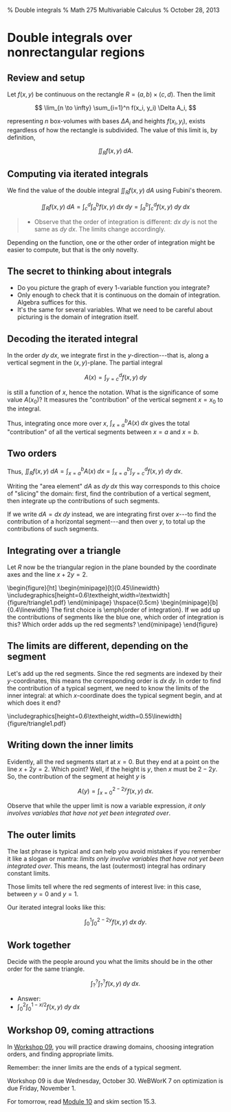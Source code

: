 % Double integrals
% Math 275 Multivariable Calculus
% October 28, 2013




# Double integrals over nonrectangular regions

## Review and setup

Let $f(x,y)$ be continuous on the rectangle $R = (a,b) \times (c,d)$. Then the limit 

$$ \lim_{n \to \infty} \sum_{i=1}^n f(x_i, y_i) \Delta A_i, $$

representing $n$ box-volumes with bases $\Delta A_i$ and heights $f(x_i,y_i)$, exists regardless of how the rectangle is subdivided. The value of this limit is, by definition,

$$ \iint_R f(x,y) \; dA. $$

## Computing via iterated integrals

We find the value of the double integral $\iint_R f(x,y) \; dA$ using Fubini's theorem.

$$ \iint_R f(x,y) \; dA = \int_c^d \int_a^b f(x,y) \; dx \; dy = \int_a^b \int_c^d f(x,y) \; dy \; dx $$

> - Observe that the order of integration is different: $dx \; dy$ is not the same as $dy \; dx$. The limits change accordingly.

Depending on the function, one or the other order of integration might be easier to compute, but that is the only novelty.

## The secret to thinking about integrals

- Do you picture the graph of every 1-variable function you integrate?
- Only enough to check that it is continuous on the domain of integration. Algebra suffices for this.
- It's the same for several variables. What we need to be careful about picturing is the domain of integration itself.

## Decoding the iterated integral

In the order $dy \; dx$, we integrate first in the $y$-direction---that is, along a vertical segment in the $(x,y)$-plane. The partial integral

$$ A(x) = \int_{y = c}^d f(x,y) \; dy $$

is still a function of $x$, hence the notation. What is the significance of some value $A(x_0)$? It measures the "contribution" of the vertical segment $x=x_0$ to the integral.

Thus, integrating once more over $x$, $\int_{x=a}^b A(x) \; dx$ gives the total "contribution" of all the vertical segments between $x=a$ and $x=b$.

## Two orders

Thus, $\iint_R f(x,y) \; dA = \int_{x=a}^b A(x) \; dx = \int_{x=a}^b \int_{y=c}^d f(x,y) \; dy \; dx$.

Writing the "area element" $dA$ as $dy \; dx$ this way corresponds to this choice of "slicing" the domain: first, find the contribution of a vertical segment, then integrate up the contributions of such segments.

If we write $dA = dx \; dy$ instead, we are integrating first over $x$---to find the contribution of a horizontal segment---and then over $y$, to total up the contributions of such segments.

## Integrating over a triangle

Let $R$ now be the triangular region in the plane bounded by the coordinate axes and the line $x + 2y = 2$.




\begin{figure}[ht]
    \begin{minipage}[t]{0.45\linewidth}
        \includegraphics[height=0.6\textheight,width=\textwidth]{figure/triangle1.pdf}
    \end{minipage} \hspace{0.5cm}
    \begin{minipage}[b]{0.4\linewidth}
        The first choice is \emph{order of integration}. If we add up the contributions of segments like the blue one, which order of integration is this? Which order adds up the red segments?
    \end{minipage}
\end{figure}

## The limits are different, depending on the segment

Let's add up the red segments. Since the red segments are indexed by their $y$-coordinates, this means the corresponding order is $dx \; dy$. In order to find the contribution of a typical segment, we need to know the limits of the inner integral: at which $x$-coordinate does the typical segment begin, and at which does it end?

\includegraphics[height=0.6\textheight,width=0.55\linewidth]{figure/triangle1.pdf}

## Writing down the inner limits

Evidently, all the red segments start at $x = 0$. But they end at a point on the line $x + 2y = 2$. Which point? Well, if the height is $y$, then $x$ must be $2 - 2y$. So, the contribution of the segment at height $y$ is

$$ A(y) = \int_{x=0}^{2-2y} f(x,y) \; dx. $$

Observe that while the upper limit is now a variable expression, *it only involves variables that have not yet been integrated over*.

## The outer limits

The last phrase is typical and can help you avoid mistakes if you remember it like a slogan or mantra: *limits only involve variables that have not yet been integrated over*. This means, the last (outermost) integral has ordinary constant limits. 

Those limits tell where the red segments of interest live: in this case, between $y = 0$ and $y = 1$.

Our iterated integral looks like this:

$$ \int_0^1 \int_0^{2-2y} f(x,y) \; dx \; dy. $$

## Work together

Decide with the people around you what the limits should be in the other order for the same triangle.

$$ \int_?^? \int_?^? f(x,y) \; dy \; dx. $$

- Answer:
- $\displaystyle \int_0^2  \int_0^{1-x/2} f(x,y) \; dy \; dx$

## Workshop 09, coming attractions

In [Workshop 09][w09], you will practice drawing domains, choosing integration orders, and finding appropriate limits.

Remember: the inner limits are the ends of a typical segment. 

Workshop 09 is due Wednesday, October 30. WeBWorK 7 on optimization is due Friday, November 1.

For tomorrow, read [Module 10][m10] and skim section 15.3.

[w09]: ../../workshops/09/Workshop.pdf
[m10]: ../../modules/10/Module.html
